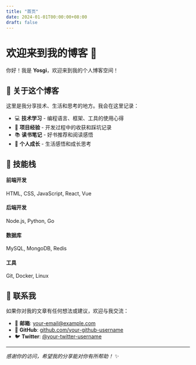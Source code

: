 ```yaml
---
title: "首页"
date: 2024-01-01T00:00:00+08:00
draft: false
---
```


# 欢迎来到我的博客 🎉

你好！我是 **Yosgi**，欢迎来到我的个人博客空间！

## 🌟 关于这个博客

这里是我分享技术、生活和思考的地方。我会在这里记录：

- 💻 **技术学习** - 编程语言、框架、工具的使用心得
- 🚀 **项目经验** - 开发过程中的收获和踩坑记录  
- 📚 **读书笔记** - 好书推荐和阅读感悟
- 🌱 **个人成长** - 生活感悟和成长思考

## 🎯 技能栈

<div class="skills-grid">
  <div class="skill-item">
    <h4>前端开发</h4>
    <p>HTML, CSS, JavaScript, React, Vue</p>
  </div>
  <div class="skill-item">
    <h4>后端开发</h4>
    <p>Node.js, Python, Go</p>
  </div>
  <div class="skill-item">
    <h4>数据库</h4>
    <p>MySQL, MongoDB, Redis</p>
  </div>
  <div class="skill-item">
    <h4>工具</h4>
    <p>Git, Docker, Linux</p>
  </div>
</div>

## 🤝 联系我

如果你对我的文章有任何想法或建议，欢迎与我交流：

- 📧 **邮箱**: your-email@example.com
- 🐙 **GitHub**: [github.com/your-github-username](https://github.com/your-github-username)
- 🐦 **Twitter**: [@your-twitter-username](https://twitter.com/your-twitter-username)

---

*感谢你的访问，希望我的分享能对你有所帮助！* ✨
